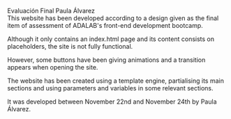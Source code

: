 Evaluación Final Paula Álvarez  
This website has been developed according to a design given as the final item of assessment of ADALAB's front-end development bootcamp.

Although it only contains an index.html page and its content consists on placeholders, the site is not fully functional.

However, some buttons have been giving animations and a transition appears when opening the site.

The website has been created using a template engine, partialising its main sections and using parameters and variables in some relevant sections.

It was developed between November 22nd and November 24th by Paula Álvarez.
